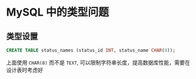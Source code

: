 # MySQL 中的类型问题

## 类型设置

```sql
CREATE TABLE status_names (status_id INT, status_name CHAR(8));
```

上面使用 `CHAR(8)` 而不是 `TEXT`, 可以限制字符串长度，提高数据库性能，需要在设计表时考虑好

